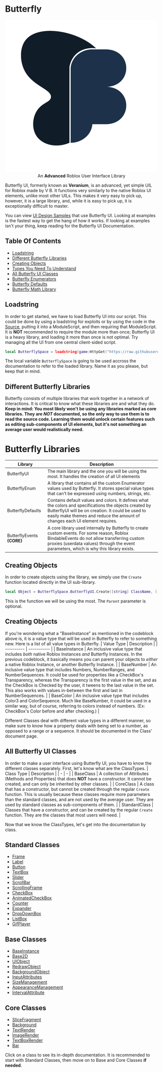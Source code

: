 # Butterfly
<p align="center">
  <img src="https://raw.githubusercontent.com/0xVB/Butterfly/main/ButterflyUI.png" alt="Butterfly UI"></a></br>
  An <b>Advanced</b> Roblox User Interface Library
</p>

Butterfly UI, formerly known as **Veranium**, is an advanced, yet simple UIL for Roblox made by V B. It functions very similarly to the native Roblox UI elements, unlike most other UILs. This makes it very easy to pick up, however, it is a large library, and, while it is easy to pick up, it is exceptionally difficult to master.

You can view [UI Design Samples](/Samples) that use Butterfly UI. Looking at examples is the fastest way to get the hang of how it works.
If looking at examples isn't your thing, keep reading for the Butterfly UI Documentation.

## Table Of Contents
- [Loadstring](#loadstring)
- [Different Butterfly Libraries](#libraries)
- [Creating Objects](#create_obj)
- [Types You Need To Understand](#vtypes)
- [All Butterfly UI Classes](#bui_classes)
- [Butterfly Enumerators](/Documentation/Enums.md)
- [Butterfly Defaults](/Documentation/Defaults.md)
- [Butterfly Math Library](/Documentation/Math.md)

## Loadstring <a name = "loadstring"></a>
In order to get started, we have to load Butterfly UI into our script. This could be done by using a loadstring for exploits or by using the code in the [Source](/Source/ButterflyUI.lua), putting it into a ModuleScript, and then requiring that ModuleScript. It is **NOT** recommended to require the module more than once; Butterfly UI is a heavy library, and loading it more than once is not optimal. Try managing all the UI from one central client-sided script.
```lua
local ButterflySpace = loadstring(game:HttpGet("https://raw.githubusercontent.com/0xVB/Butterfly/main/Source/ButterflyUI.lua"))();
```
The local variable `ButterflySpace` is going to be used accross the documentation to refer to the loaded library. Name it as you please, but keep that in mind.

## Different Butterfly Libraries <a name = "loadstring"></a>
Butterfly consists of multiple libraries that work together in a network of interactions. It is critical to know what these libraries are and what they do.
**Keep in mind: You most likely won't be using any libraries marked as core libraries. They are *NOT* documented, so the only way to use them is to read the source code. Learning them would unlock certain features such as editing sub-components of UI elements, but it's not something an average user would realistically need.**
# Butterfly Libraries

| Library | Description |
| ----------- | ----------- |
| ButterflyUI | The main library and the one you will be using the most. It handles the creation of all UI elements |
| ButterflyEnum | A library that contains all the custom Enumerator values used by Butterfly. It stores special value types that can't be expressed using numbers, strings, etc. |
| ButterflyDefaults | Contains default values and colors. It defines what the colors and specifications the objects created by ButterflyUI will be on creation. It could be used to easily make themes and reduce the amount of changes each UI element requires. |
| ButterflyEvents **(CORE)** | A core library used internally by Butterfly to create custom events. For some reason, Roblox BindableEvents do not allow transferring custom proxies (userdata values) through the event parameters, which is why this library exists. |

## Creating Objects <a name = "create_obj"></a>
In order to create objects using the library, we simply use the `Create` function located directly in the UI sub-library.
```lua
local Object = ButterflySpace.ButterflyUI.Create([string] ClassName, ([BaseInstance] Parent));
```
This is the function we will be using the most. The `Parent` parameter is optional.

## Creating Objects <a name = "vtypes"></a>
If you're wondering what a "BaseInstance" as mentioned in the codeblock above is, it is a value type that will be used in Butterfly to refer to something new. Here is a list of all value types in Butterfly.
| Value Type | Description |
| ---------- | ----------- |
| BaseInstance | An inclusive value type that includes *both* native Roblox Instances *and* Butterfly Instances. In the previous codeblock, it basically means you can parent your objects to *either* a native Roblox Instance, or another Butterfly Instance. |
| BaseNumber | An inclusive value type that includes Numbers, NumberRanges, and NumberSequences. It could be used for properties like a CheckBox's Transparency, whereas the Transparency is the first value in the set, and as the CheckBox is Checked by the user, it tweens to the last value in the set. This also works with values in-between the first and last in NumberSequences. |
| BaseColor | An inclusive value type that includes Color3 and ColorSequence. Much like BaseNumber, it could be used in a similar way, but of course, referring to colors instead of numbers. (Ex: CheckBox's Color before and after checking.) |

Different Classes deal with different value types in a different manner, so make sure to know how a property deals with being set to a number, as opposed to a range or a sequence. It should be documented in the Class' document page.

## All Butterfly UI Classes <a name = "bui_classes"></a>
In order to make a user interface using Butterfly UI, you have to know the different classes separately. First, let's know what are the ClassTypes.
| Class Type | Description |
| - | - |
| BaseClass | A collection of Attributes (Methods and Properties) that does **NOT** have a constructor. It cannot be created, and can only be inherited by other classes. |
| CoreClass | A class that has a constructor, but cannot be created through the regular `Create` function. This is usually because these classes require more parameters than the standard classes, and are not used by the average user. They are used by standard classes as sub-components of them. |
| StandardClass | Classes that have a constructor, and can be created by the regular `Create` function. They are the classes that most users will need. |

Now that we know the ClassTypes, let's get into the documentation by class.

## Standard Classes
- [Frame](/Documentation/StandardClasses/Frame.md)
- [Label](/Documentation/StandardClasses/Label.md)
- [Button](/Documentation/StandardClasses/Button.md)
- [TextBox](/Documentation/StandardClasses/TextBox.md)
- [Slider](/Documentation/StandardClasses/Slider.md)
- [ScrollBar](/Documentation/StandardClasses/ScrollBar.md)
- [ScrollingFrame](/Documentation/StandardClasses/ScrollingFrame.md)
- [CheckBox](/Documentation/StandardClasses/CheckBox.md)
- [AnimatedCheckBox](/Documentation/StandardClasses/AnimatedCheckBox.md)
- [Counter](/Documentation/StandardClasses/Counter.md)
- [Expander](/Documentation/StandardClasses/Expander.md)
- [DropDownBox](/Documentation/StandardClasses/DropDownBox.md)
- [ListBox](/Documentation/StandardClasses/ListBox.md)
- [GifPlayer](/Documentation/GifPlayer/ListBox.md)

## Base Classes
- [BaseInstance](/Documentation/BaseClasses/BaseInstance.md)
- [Base2D](/Documentation/BaseClasses/Base2D.md)
- [UIObject](/Documentation/BaseClasses/UIObject.md)
- [RedrawObject](/Documentation/BaseClasses/RedrawObject.md)
- [BackgroundObject](/Documentation/BaseClasses/BackgroundObject.md)
- [InputAttributes](/Documentation/BaseClasses/InputAttributes.md)
- [SizeManagement](/Documentation/BaseClasses/SizeManagement.md)
- [AppearanceManagement](/Documentation/BaseClasses/AppearanceManagement.md)
- [IntervalAttribute](/Documentation/BaseClasses/IntervalAttribute.md)

## Core Classes
- [SliceFragment](/Documentation/CoreClasses/SliceFragment.md)
- [Background](/Documentation/CoreClasses/Background.md)
- [TextRender](/Documentation/CoreClasses/TextRender.md)
- [ImageRender](/Documentation/CoreClasses/ImageRender.md)
- [TextBoxRender](/Documentation/CoreClasses/TextBoxRender.md)
- [Bar](/Documentation/CoreClasses/Bar.md)

Click on a class to see its in-depth documentation. It is recommended to start with Standard Classes, then move on to Base and Core Classes **if needed**.

